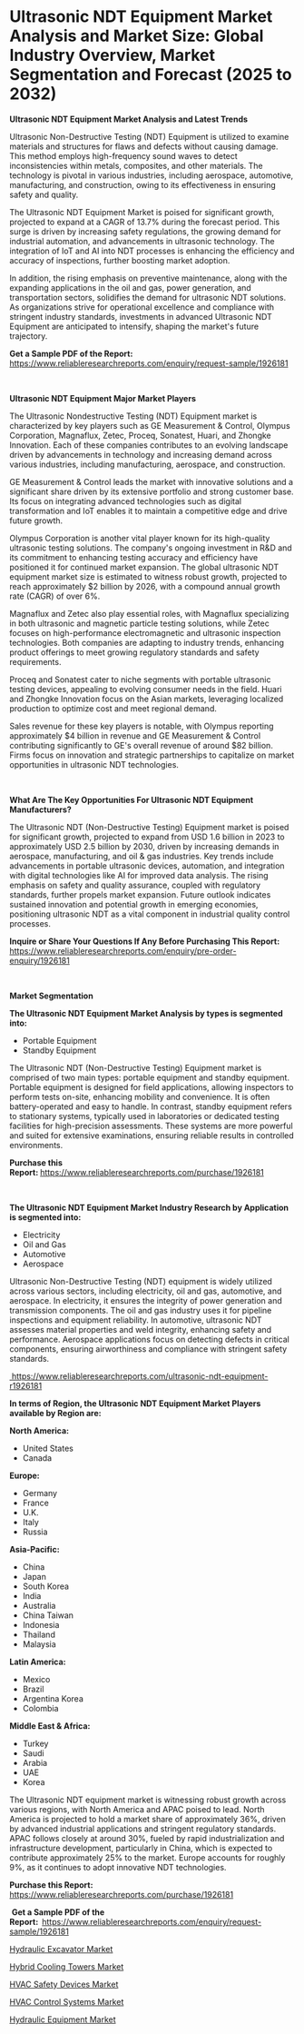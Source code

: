 <p><h1>Ultrasonic NDT Equipment Market Analysis and Market Size: Global Industry Overview, Market Segmentation and Forecast (2025 to 2032)</h1></p><p><strong>Ultrasonic NDT Equipment Market Analysis and Latest Trends</strong></p>
<p><p>Ultrasonic Non-Destructive Testing (NDT) Equipment is utilized to examine materials and structures for flaws and defects without causing damage. This method employs high-frequency sound waves to detect inconsistencies within metals, composites, and other materials. The technology is pivotal in various industries, including aerospace, automotive, manufacturing, and construction, owing to its effectiveness in ensuring safety and quality.</p><p>The Ultrasonic NDT Equipment Market is poised for significant growth, projected to expand at a CAGR of 13.7% during the forecast period. This surge is driven by increasing safety regulations, the growing demand for industrial automation, and advancements in ultrasonic technology. The integration of IoT and AI into NDT processes is enhancing the efficiency and accuracy of inspections, further boosting market adoption.</p><p>In addition, the rising emphasis on preventive maintenance, along with the expanding applications in the oil and gas, power generation, and transportation sectors, solidifies the demand for ultrasonic NDT solutions. As organizations strive for operational excellence and compliance with stringent industry standards, investments in advanced Ultrasonic NDT Equipment are anticipated to intensify, shaping the market's future trajectory.</p></p>
<p><strong>Get a Sample PDF of the Report:&nbsp;</strong> <a href="https://www.reliableresearchreports.com/enquiry/request-sample/1926181?utm_campaign=31&utm_medium=2&utm_source=Github&utm_content=ia&utm_term=20022025&utm_id=ultrasonic-ndt-equipment">https://www.reliableresearchreports.com/enquiry/request-sample/1926181</a></p>
<p>&nbsp;</p>
<p><strong>Ultrasonic NDT Equipment Major Market Players</strong></p>
<p><p>The Ultrasonic Nondestructive Testing (NDT) Equipment market is characterized by key players such as GE Measurement & Control, Olympus Corporation, Magnaflux, Zetec, Proceq, Sonatest, Huari, and Zhongke Innovation. Each of these companies contributes to an evolving landscape driven by advancements in technology and increasing demand across various industries, including manufacturing, aerospace, and construction.</p><p>GE Measurement & Control leads the market with innovative solutions and a significant share driven by its extensive portfolio and strong customer base. Its focus on integrating advanced technologies such as digital transformation and IoT enables it to maintain a competitive edge and drive future growth.</p><p>Olympus Corporation is another vital player known for its high-quality ultrasonic testing solutions. The company's ongoing investment in R&D and its commitment to enhancing testing accuracy and efficiency have positioned it for continued market expansion. The global ultrasonic NDT equipment market size is estimated to witness robust growth, projected to reach approximately $2 billion by 2026, with a compound annual growth rate (CAGR) of over 6%.</p><p>Magnaflux and Zetec also play essential roles, with Magnaflux specializing in both ultrasonic and magnetic particle testing solutions, while Zetec focuses on high-performance electromagnetic and ultrasonic inspection technologies. Both companies are adapting to industry trends, enhancing product offerings to meet growing regulatory standards and safety requirements.</p><p>Proceq and Sonatest cater to niche segments with portable ultrasonic testing devices, appealing to evolving consumer needs in the field. Huari and Zhongke Innovation focus on the Asian markets, leveraging localized production to optimize cost and meet regional demand.</p><p>Sales revenue for these key players is notable, with Olympus reporting approximately $4 billion in revenue and GE Measurement & Control contributing significantly to GE's overall revenue of around $82 billion. Firms focus on innovation and strategic partnerships to capitalize on market opportunities in ultrasonic NDT technologies.</p></p>
<p>&nbsp;</p>
<p><strong>What Are The Key Opportunities For Ultrasonic NDT Equipment Manufacturers?</strong></p>
<p><p>The Ultrasonic NDT (Non-Destructive Testing) Equipment market is poised for significant growth, projected to expand from USD 1.6 billion in 2023 to approximately USD 2.5 billion by 2030, driven by increasing demands in aerospace, manufacturing, and oil & gas industries. Key trends include advancements in portable ultrasonic devices, automation, and integration with digital technologies like AI for improved data analysis. The rising emphasis on safety and quality assurance, coupled with regulatory standards, further propels market expansion. Future outlook indicates sustained innovation and potential growth in emerging economies, positioning ultrasonic NDT as a vital component in industrial quality control processes.</p></p>
<p><strong>Inquire or Share Your Questions If Any Before Purchasing This Report:</strong> <a href="https://www.reliableresearchreports.com/enquiry/pre-order-enquiry/1926181?utm_campaign=31&utm_medium=2&utm_source=Github&utm_content=ia&utm_term=20022025&utm_id=ultrasonic-ndt-equipment">https://www.reliableresearchreports.com/enquiry/pre-order-enquiry/1926181</a></p>
<p>&nbsp;</p>
<p><strong>Market Segmentation</strong></p>
<p><strong>The Ultrasonic NDT Equipment Market Analysis by types is segmented into:</strong></p>
<p><ul><li>Portable Equipment</li><li>Standby Equipment</li></ul></p>
<p><p>The Ultrasonic NDT (Non-Destructive Testing) Equipment market is comprised of two main types: portable equipment and standby equipment. Portable equipment is designed for field applications, allowing inspectors to perform tests on-site, enhancing mobility and convenience. It is often battery-operated and easy to handle. In contrast, standby equipment refers to stationary systems, typically used in laboratories or dedicated testing facilities for high-precision assessments. These systems are more powerful and suited for extensive examinations, ensuring reliable results in controlled environments.</p></p>
<p><strong>Purchase this Report:&nbsp;</strong><a href="https://www.reliableresearchreports.com/purchase/1926181?utm_campaign=31&utm_medium=2&utm_source=Github&utm_content=ia&utm_term=20022025&utm_id=ultrasonic-ndt-equipment">https://www.reliableresearchreports.com/purchase/1926181</a></p>
<p>&nbsp;</p>
<p><strong>The Ultrasonic NDT Equipment Market Industry Research by Application is segmented into:</strong></p>
<p><ul><li>Electricity</li><li>Oil and Gas</li><li>Automotive</li><li>Aerospace</li></ul></p>
<p><p>Ultrasonic Non-Destructive Testing (NDT) equipment is widely utilized across various sectors, including electricity, oil and gas, automotive, and aerospace. In electricity, it ensures the integrity of power generation and transmission components. The oil and gas industry uses it for pipeline inspections and equipment reliability. In automotive, ultrasonic NDT assesses material properties and weld integrity, enhancing safety and performance. Aerospace applications focus on detecting defects in critical components, ensuring airworthiness and compliance with stringent safety standards.</p></p>
<p><a href="https://www.reliableresearchreports.com/ultrasonic-ndt-equipment-r1926181?utm_campaign=31&utm_medium=2&utm_source=Github&utm_content=ia&utm_term=20022025&utm_id=ultrasonic-ndt-equipment">&nbsp;https://www.reliableresearchreports.com/ultrasonic-ndt-equipment-r1926181</a></p>
<p><strong>In terms of Region, the Ultrasonic NDT Equipment Market Players available by Region are:</strong></p>
<p>
    <p> <strong> North America: </strong>
        <ul>
            <li>United States</li>
            <li>Canada</li>
        </ul>
        </p> 
    <p> <strong> Europe: </strong>
        <ul>
            <li>Germany</li>
            <li>France</li>
            <li>U.K.</li>
            <li>Italy</li>
            <li>Russia</li>
        </ul>
        </p> 
    <p> <strong> Asia-Pacific: </strong>
        <ul>
            <li>China</li>
            <li>Japan</li>
            <li>South Korea</li>
            <li>India</li>
            <li>Australia</li>
            <li>China Taiwan</li>
            <li>Indonesia</li>
            <li>Thailand</li>
            <li>Malaysia</li>
        </ul>
        </p> 
    <p> <strong> Latin America: </strong>
        <ul>
            <li>Mexico</li>
            <li>Brazil</li>
            <li>Argentina Korea</li>
            <li>Colombia</li>
        </ul>
        </p> 
    <p> <strong> Middle East & Africa: </strong>
        <ul>
            <li>Turkey</li>
            <li>Saudi</li>
            <li>Arabia</li>
            <li>UAE</li>
            <li>Korea</li>
        </ul>
    </p>
    </p>
<p><p>The Ultrasonic NDT equipment market is witnessing robust growth across various regions, with North America and APAC poised to lead. North America is projected to hold a market share of approximately 36%, driven by advanced industrial applications and stringent regulatory standards. APAC follows closely at around 30%, fueled by rapid industrialization and infrastructure development, particularly in China, which is expected to contribute approximately 25% to the market. Europe accounts for roughly 9%, as it continues to adopt innovative NDT technologies.</p></p>
<p><strong>Purchase this Report: </strong><a href="https://www.reliableresearchreports.com/purchase/1926181?utm_campaign=31&utm_medium=2&utm_source=Github&utm_content=ia&utm_term=20022025&utm_id=ultrasonic-ndt-equipment">https://www.reliableresearchreports.com/purchase/1926181</a></p>
<p>&nbsp;<strong>Get a Sample PDF of the Report:&nbsp;&nbsp;</strong><a href="https://www.reliableresearchreports.com/enquiry/request-sample/1926181?utm_campaign=31&utm_medium=2&utm_source=Github&utm_content=ia&utm_term=20022025&utm_id=ultrasonic-ndt-equipment">https://www.reliableresearchreports.com/enquiry/request-sample/1926181</a></p>
<p><strong></strong></p>
<p><p><a href="https://github.com/viipposahko25/Market-Research-Report-List-1/blob/main/hydraulic-excavator-market.md?utm_campaign=31&utm_medium=2&utm_source=Github&utm_content=ia&utm_term=20022025&utm_id=ultrasonic-ndt-equipment">Hydraulic Excavator Market</a></p><p><a href="https://github.com/zupankocka/Market-Research-Report-List-1/blob/main/hybrid-cooling-towers-market.md?utm_campaign=31&utm_medium=2&utm_source=Github&utm_content=ia&utm_term=20022025&utm_id=ultrasonic-ndt-equipment">Hybrid Cooling Towers Market</a></p><p><a href="https://github.com/boisetwa16/Market-Research-Report-List-1/blob/main/hvac-safety-devices-market.md?utm_campaign=31&utm_medium=2&utm_source=Github&utm_content=ia&utm_term=20022025&utm_id=ultrasonic-ndt-equipment">HVAC Safety Devices Market</a></p><p><a href="https://github.com/bogganbillie6969/Market-Research-Report-List-1/blob/main/hvac-control-systems-market.md?utm_campaign=31&utm_medium=2&utm_source=Github&utm_content=ia&utm_term=20022025&utm_id=ultrasonic-ndt-equipment">HVAC Control Systems Market</a></p><p><a href="https://github.com/crooneinis80/Market-Research-Report-List-1/blob/main/hydraulic-equipment-market.md?utm_campaign=31&utm_medium=2&utm_source=Github&utm_content=ia&utm_term=20022025&utm_id=ultrasonic-ndt-equipment">Hydraulic Equipment Market</a></p></p>